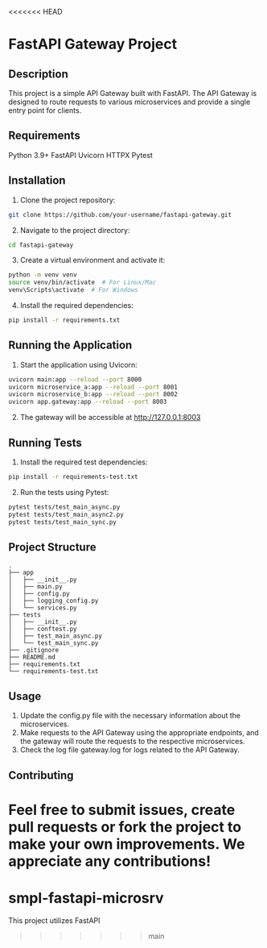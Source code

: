 <<<<<<< HEAD
# FastAPI Gateway Project

## Description
This project is a simple API Gateway built with FastAPI. The API Gateway is designed to route requests to various microservices and provide a single entry point for clients.

## Requirements
Python 3.9+
FastAPI
Uvicorn
HTTPX
Pytest

## Installation
1. Clone the project repository:
```bash
git clone https://github.com/your-username/fastapi-gateway.git
```

2. Navigate to the project directory:
```bash
cd fastapi-gateway
```

3. Create a virtual environment and activate it:
```bash
python -m venv venv
source venv/bin/activate  # For Linux/Mac
venv\Scripts\activate  # For Windows
```

4. Install the required dependencies:
```bash
pip install -r requirements.txt
```

## Running the Application
1. Start the application using Uvicorn:
```bash
uvicorn main:app --reload --port 8000
uvicorn microservice_a:app --reload --port 8001
uvicorn microservice_b:app --reload --port 8002
uvicorn app.gateway:app --reload --port 8003
```
2. The gateway will be accessible at http://127.0.0.1:8003 

## Running Tests
1. Install the required test dependencies:
```bash
pip install -r requirements-test.txt
```

2. Run the tests using Pytest:
```bash
pytest tests/test_main_async.py
pytest tests/test_main_async2.py
pytest tests/test_main_sync.py
```

## Project Structure
```
.
├── app
│   ├── __init__.py
│   ├── main.py
│   ├── config.py
│   ├── logging_config.py
│   └── services.py
├── tests
│   ├── __init__.py
│   ├── conftest.py
│   ├── test_main_async.py
│   └── test_main_sync.py
├── .gitignore
├── README.md
├── requirements.txt
└── requirements-test.txt
```
## Usage
1. Update the config.py file with the necessary information about the microservices.
2. Make requests to the API Gateway using the appropriate endpoints, and the gateway will route the requests to the respective microservices.
3. Check the log file gateway.log for logs related to the API Gateway.

## Contributing
Feel free to submit issues, create pull requests or fork the project to make your own improvements. We appreciate any contributions!
=======
# smpl-fastapi-microsrv
This project utilizes FastAPI
>>>>>>> main
